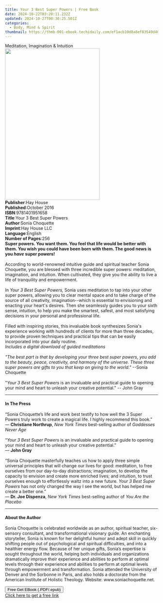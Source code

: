 ```yaml
---
title: Your 3 Best Super Powers | Free Book
date: 2024-10-22T03:20:11.232Z
updated: 2024-10-27T00:30:25.501Z
categories:
  - Body, Mind & Spirit
thumbnail: https://thmb-001-ebook.techidaily.com/ef1acb10d8a8ef83549d403116f33f5400509a56496aa50421a2ac0b9e5b99db.jpg
---
```

<main id="book-container">
  <div class="flex flex-col">
    <div class="book-brief flex-1 py-6 px-4 sm:p-6 md:py-10 md:px-8">
      <!-- brief-->
      <div class="book-brief-main">Meditation, Imagination & Intuition</div>
    </div>
    <div
      class="book-meta-info flex-1 grid gap-4 col-start-1 col-end-3 row-start-1 sm:mb-6 sm:grid-cols-4 lg:gap-6 lg:col-start-2 lg:row-end-6 lg:row-span-6 lg:mb-0"
    >
      <div
        class="book-meta-info-left place-content-center mt-4 p-4 text-sm leading-6 col-start-2 col-span-2 dark:text-slate-400"
      >
        <img
          class="w-full h-500 object-cover rounded-lg sm:h-255 sm:col-span-2 lg:col-span-full"
          src="https://img-001-ebook.techidaily.com/7e2c31f13fd878656f916eaf1533f09c7704ce54254dd31c1f3c5888ba7924a5.jpg"
          alt=""
          width="312"
          height="500"
        />
      </div>
      <div
        class="book-meta-info-right mt-2 col-start-1 row-start-2 col-span-3 self-center"
      >
        <!-- meta data  -->
        <div class="flex flex-col px-4 md:px-8">
          <div class="flex-1">
            <strong>Publisher</strong>:<span class="px-2">Hay House</span>
          </div>
          <div class="flex-1">
            <strong>Published</strong>:<span class="px-2">October 2016</span>
          </div>
          <div class="flex-1">
            <strong>ISBN</strong>:<span class="px-2">9781401951658</span>
          </div>
          <div class="flex-1">
            <strong>Title</strong>:<span class="px-2"
              >Your 3 Best Super Powers</span
            >
          </div>
          <div class="flex-1">
            <strong>Author</strong>:<span class="px-2">Sonia Choquette</span>
          </div>
          <div class="flex-1">
            <strong>Imprint</strong>:<span class="px-2">Hay House LLC</span>
          </div>
          <div class="flex-1">
            <strong>Language</strong>:<span class="px-2">English</span>
          </div>
          <div class="flex-1">
            <strong>Number of Pages</strong>:<span class="px-2">256</span>
          </div>
        </div>
      </div>
    </div>
    <div class="book-description flex-1 py-6 px-4 sm:p-6 md:py-10 md:px-8">
      <div class="book-description-main">
        <div accordion-content="" id="description">
          <b
            >Super powers. You want them. You feel that life would be better
            with them. You wish you could have been born with them. The good
            news is you <i>have</i> super powers!<br /></b
          ><br />According to world-renowned intuitive guide and spiritual
          teacher Sonia Choquette, you are blessed with three incredible super
          powers: meditation, imagination, and intuition. When cultivated, they
          give you the ability to live a life of tranquility and empowerment.<br /><br />In
          <i>Your 3 Best Super Powers, </i>Sonia uses meditation to tap into
          your other super powers, allowing you to clear mental space and to
          take charge of the source of all creativity, imagination--which is
          essential to envisioning and enacting your heart's desires. Then she
          seamlessly guides you to your sixth sense, intuition, to help you make
          the smartest, safest, and most satisfying decisions in your personal
          and professional life.<br /><br />Filled with inspiring stories, this
          invaluable book synthesizes Sonia's experience working with hundreds
          of clients for more than three decades, to provide proven techniques
          and practical tips that can be easily incorporated into your daily
          routine.<br /><i>Includes a digital download of guided meditations</i
          ><br /><i></i><br /><i
            >"The best part is that by developing your three best super powers,
            you add to the beauty, peace, creativity, and harmony of the
            universe. These three super powers are gifts to you that keep on
            giving to the world." </i
          >--Sonia Choquette<br /><br />"<i>Your 3 Best Super Powers</i> is an
          invaluable and practical guide to opening your mind and heart to
          unleash your creative potential."&nbsp;-- John Gray
        </div>
        <div class="accordion-fader"></div>
      </div>
    </div>
    <div class="book-excerpts flex-1 py-6 px-4 sm:p-6 md:py-10 md:px-8">
      <!-- excerpts-->
      <div class="book-excerpts-main">
        <hr />
        <h4 class="placeholder placeholder-heading">
          <span>In The Press</span>
        </h4>
        <p>
          “Sonia Choquette’s life and work best testify to how well the 3 Super
          Powers truly work to create a magical life. I highly recommend this
          book.”<br />— <b>Christiane Northrup</b>,
          <i>New York Times</i> best-selling author of
          <i>Goddesses Never Age </i><br /><br />“<i
            >Your 3 Best Super Powers</i
          >
          is an invaluable and practical guide to opening your mind and heart to
          unleash your creative potential.”<br />— <b>John Gray</b
          ><br /><br />“Sonia Choquette masterfully teaches us how to apply
          three simple universal principles that will change our lives for good:
          meditation, to free ourselves from our day-to-day distractions;
          imagination, to develop the capacity to envision and create more
          enriched lives; and intuition, to trust ourselves enough to
          effortlessly waltz into a new future.
          <i>Your 3 Best Super Powers </i>has not only changed the way I see the
          world, but has helped me create a better one.”<br />—
          <b>Dr. Joe Dispenza</b>, <i>New York Times </i>best-selling author of
          <i>You Are the Placebo</i>
        </p>
      </div>
    </div>
    <div class="book-about-author flex-1 py-6 px-4 sm:p-6 md:py-10 md:px-8">
      <!-- about author-->
      <div class="book-main-author-main">
        <hr />
        <h4 class="placeholder placeholder-heading">
          <span>About the Author</span>
        </h4>
        <p>
          Sonia Choquette is celebrated worldwide as an author, spiritual
          teacher, six-sensory consultant, and transformational visionary guide.
          An enchanting storyteller, Sonia is known for her delightful humor and
          adept skill in quickly shifting people out of psychological and
          spiritual difficulties, and into a healthier energy flow. Because of
          her unique gifts, Sonia’s expertise is sought throughout the world,
          helping both individuals and organizations dramatically improve their
          experience and abilities to perform at optimal levels through their
          experience and abilities to perform at optimal levels through
          empowerment and transformation. Sonia attended the University of
          Denver and the Sorbonne in Paris, and also holds a doctorate from the
          American Institute of Holistic Theology. Website:
          www.soniachoquette.net.
        </p>
      </div>
    </div>
    <div class="book-free-get flex-1 py-6 px-4 sm:p-6 md:py-10 md:px-8">
      <button
        id="btn-free-get"
        class="bg-blue-500 hover:bg-blue-700 text-white font-bold py-2 px-4 rounded"
      >
        Free Get EBook (.PDF/.epub)
      </button>
      <div id="countdown-display" class="px-2 text-lg mt-2"></div>
      <a
        id="free-link"
        class="hidden bg-blue-500 hover:bg-blue-700 text-white font-bold py-2 px-4 rounded"
        href="https://www.ebooks.com/en-us/book/96317295/your-3-best-super-powers/sonia-choquette/"
        target="_blank"
        >Click here to get a free link</a
      >
    </div>
    <script>
      let countdownTime = 0;
      let countdownInterval = null;
      document
        .getElementById('btn-free-get')
        .addEventListener('click', startCountdown);
      function startCountdown() {
        countdownTime = new Date().getTime() + 60000 * 3;
        countdownInterval = setInterval(updateCountdown, 1000);
        document.getElementById('btn-free-get').disabled = true;
        document
          .getElementById('btn-free-get')
          .classList.add('bg-gray-500', 'cursor-not-allowed');
      }
      function updateCountdown() {
        let currentTime = new Date().getTime();
        let timeLeft = countdownTime - currentTime;
        let secondsLeft = Math.floor(timeLeft / 1000);
        document.getElementById('countdown-display').innerHTML =
          `Remaining time: ${secondsLeft} seconds.`;
        if (secondsLeft <= 0) {
          clearInterval(countdownInterval);
          document.getElementById('btn-free-get').classList.add('hidden');
          document.getElementById('free-link').classList.remove('hidden');
          document.getElementById('countdown-display').innerHTML = '';
        }
      }
    </script>
  </div>
</main>

<ins class="adsbygoogle"
      style="display:block"
      data-ad-client="ca-pub-7571918770474297"
      data-ad-slot="8358498916"
      data-ad-format="auto"
      data-full-width-responsive="true"></ins>
    